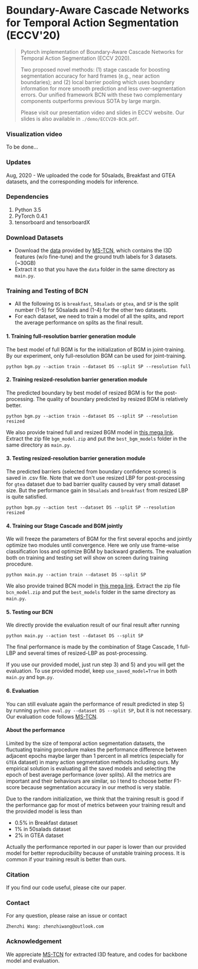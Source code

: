 # Boundary-Aware Cascade Networks for Temporal Action Segmentation (ECCV'20)
> Pytorch implementation of Boundary-Aware Cascade Networks for Temporal Action Segmentation (ECCV 2020).
>
> Two proposed novel methods: (1) stage cascade for boosting segmentation accuracy for hard frames (e.g., near action boundaries); and (2) local barrier pooling which uses boundary information for more smooth prediction and less over-segmentation errors. Our unified framework BCN with these two complementary components outperforms previous SOTA by large margin.
> 
> Please visit our presentation video and slides in ECCV website. Our slides is also available in `./demo/ECCV20-BCN.pdf`.

### Visualization video
To be done...

### Updates

Aug, 2020 - We uploaded the code for 50salads, Breakfast and GTEA datasets, and the corresponding models for inference.

### Dependencies

1. Python 3.5
2. PyTorch 0.4.1
3. tensorboard and tensorboardX

### Download Datasets 

* Download the [data](https://zenodo.org/record/3625992#.Xiv9jGhKhPY) provided by [MS-TCN](https://github.com/yabufarha/ms-tcn),  which contains the I3D features (w/o fine-tune) and the ground truth labels for 3 datasets. (~30GB)
* Extract it so that you have the `data` folder in the same directory as `main.py`.

### Training and Testing of BCN
* All the following `DS` is `breakfast`, `50salads` or `gtea`, and `SP` is the split number (1-5) for 50salads and (1-4) for the other two datasets. 
* For each dataset, we need to train a model of all the splits, and report the average performance on splits as the final result.

#### 1. Training full-resolution barrier generation module

The best model of full BGM is for the initialization of BGM in joint-training. By our experiment, only full-resolution BGM can be used for joint-training.
```
python bgm.py --action train --dataset DS --split SP --resolution full
```

#### 2. Training resized-resolution barrier generation module

The predicted boundary by best model of resized BGM is for the post-processing. The quality of boundary predicted by resized BGM is relatively better.
```
python bgm.py --action train --dataset DS --split SP --resolution resized
```

We also provide trained full and resized BGM model in [this mega link](https://mega.nz/file/CChHnLTY#Sr4pRdyAN2PMhTaQhbKfili5mFy9-ICXW9d-kyS-H4o). Extract the zip file `bgm_model.zip` and put the `best_bgm_models` folder in the same directory as `main.py`.

#### 3. Testing resized-resolution barrier generation module
The predicted barriers (selected from boundary confidence scores) is saved in .csv file. Note that we don't use resized LBP for post-processing for `gtea` dataset due to bad barrier quality caused by very small dataset size. But the performance gain in `50salads` and `breakfast` from resized LBP is quite satisfied.
```
python bgm.py --action test --dataset DS --split SP --resolution resized
```

#### 4. Training our Stage Cascade  and BGM jointly
We will freeze the parameters of BGM for the first several epochs and jointly optimize two modules until convergence. Here we only use frame-wise classification loss and optimize BGM by backward gradients. The evaluation both on training and testing set will show on screen during training procedure.
```
python main.py --action train --dataset DS --split SP
```
We also provide trained BCN model in [this mega link](https://mega.nz/file/GGoz3JRA#FsTyOATlWJ3oh7-fE7cmPw4GUsHpg_1Oz9BxBtrhLSQ). Extract the zip file `bcn_model.zip` and put the `best_models` folder in the same directory as `main.py`.

#### 5. Testing our BCN

We directly provide the evaluation result of our final result after running
```
python main.py --action test --dataset DS --split SP
```
The final performance is made by the combination of Stage Cascade, 1 full-LBP and several times of resized-LBP as post-processing.

If you use our provided model, just run step 3) and 5) and you will get the evaluation. To use provided model, keep `use_saved_model=True` in both `main.py` and `bgm.py`.

#### 6.  Evaluation
You can still evaluate again the performance of result predicted in step 5) by running `python eval.py --dataset DS --split SP`, but it is not necessary. Our evaluation code follows [MS-TCN](https://github.com/yabufarha/ms-tcn).


#### About the performance
Limited by the size of temporal action segmentation datasets, the fluctuating training procedure makes the performance difference between adjacent epochs maybe larger than 1 percent in all metrics  (especially for `GTEA` dataset) in many action segmentation methods including ours. My empirical solution is evaluating all the saved models and selecting the epoch of best average performance (over splits). All the metrics are important and their behaviours are similar, so I tend to choose better F1-score because segmentation accuracy in our method is very stable.

Due to the random initialization, we think that the training result is good if the performance gap for most of metrics between your training result and the provided model is less than

* 0.5% in Breakfast dataset
* 1% in 50salads dataset
* 2% in GTEA dataset

Actually the performance reported in our paper is lower than our provided model for better reproducibility because of unstable training process. It is common if your training result is better than ours.


### Citation

If you find our code useful, please cite our paper.

### Contact

For any question, please raise an issue or contact

```
Zhenzhi Wang: zhenzhiwang@outlook.com
```
### Acknowledgement

We appreciate [MS-TCN](https://github.com/yabufarha/ms-tcn) for extracted I3D feature, and codes for backbone model and evaluation. 
